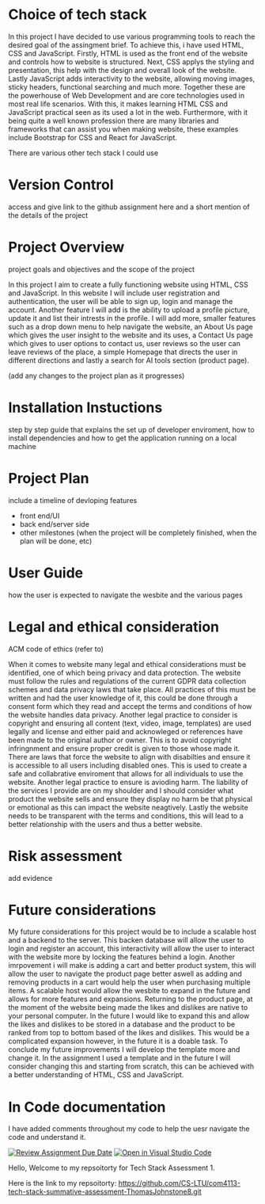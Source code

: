 

# Choice of tech stack

In this project I have decided to use various programming tools to reach the desired goal of the assingment brief. To achieve this, i have used HTML, CSS and JavaScript. Firstly, HTML is used as the front end of the website and controls how to website is structured. Next, CSS applys the styling and presentation, this help with the design and overall look of the website. Lastly JavaScript adds interactivity to the website, allowing moving images, sticky headers, functional searching and much more. Together these are the powerhouse of Web Development and are core technologies used in most real life scenarios. With this, it makes learning HTML CSS and JavaScript practical seen as its used a lot in the web. Furthermore, with it being quite a well known profession there are many libraries and frameworks that can assist you when making website, these examples include Bootstrap for CSS and React for JavaScript.

There are various other tech stack I could use

# Version Control

access and give link to the github assignment here and a short mention of the details of the project

# Project Overview

project goals and objectives and the scope of the project

In this project I aim to create a fully functioning website using HTML, CSS and JavaScript. In this website I will include user registration and authentication, the user will be able to sign up, login and manage the account. Another feature I will add is the ability to upload a profile picture, update it and list their intrests in the profile. I will add more, smaller features such as a drop down menu to help navigate the website, an About Us page which gives the user insight to the website and its uses, a Contact Us page which gives to user options to contact us, user reviews so the user can leave reviews of the place, a simple Homepage that directs the user in different directions and lastly a search for AI tools section (product page).

(add any changes to the project plan as it progresses)

# Installation Instuctions

step by step guide that explains the set up of developer enviroment, how to install dependencies and how to get the application running on a local machine

# Project Plan

include a timeline of devloping features
- front end/UI
- back end/server side
- other milestones (when the project will be completely finished,
when the plan will be done, etc)

# User Guide

how the user is expected to navigate the wesbite and the various pages

# Legal and ethical consideration

ACM code of ethics (refer to)

When it comes to website many legal and ethical considerations must be identified, one of which being privacy and data protection. The website must follow the rules and regulations of the current GDPR data collection schemes and data privacy laws that take place. All practices of this must be written and had the user knowledge of it, this could be done through a consent form which they read and accept the terms and conditions of how the website handles data privacy. Another legal practice to consider is copyright and ensuring all content (text, video, image, templates) are used legally and license and either paid and acknowleged or references have been made to the original author or owner. This is to avoid copyright infringnment and ensure proper credit is given to those whose made it. There are laws that force the website to align with disabilties and ensure it is accessible to all users including disabled ones. This is used to create a safe and collabrative enviroment that allows for all individuals to use the website. Another legal practice to ensure is avioding harm. The liability of the services I provide are on my shoulder and I should consider what product the website sells and ensure they display no harm be that physical or emotional as this can impact the website neagtively. Lastly the website needs to be transparent with the terms and conditions, this will lead to a better relationship with the users and thus a better website.


# Risk assessment

add evidence 

# Future considerations

My future considerations for this project would be to include a scalable host and a backend to the server. This backen database will allow the user to login and register an account, this interactivity will allow the user to interact with the website more by locking the features behind a login. Another imrpovement i will make is adding a cart and better product system, this will allow the user to navigate the product page better aswell as adding and removing products in a cart would help the user when purchasing multiple items. A scalable host would allow the wesbite to expand in the future and allows for more features and expansions. Returning to the product page, at the moment of the website being made the likes and dislikes are native to your personal computer. In the future I would like to expand this and allow the likes and dislikes to be stored in a database and the product to be ranked from top to bottom based of the likes and dislikes. This would be a complicated expansion however, in the future it is a doable task. To conclude my future improvements I will develop the template more and change it. In the assignment I used a template and in the future I will consider changing this and starting from scratch, this can be achieved with a better understanding of HTML, CSS and JavaScript. 

# In Code documentation

I have added comments throughout my code to help the uesr navigate the code and understand it.


[![Review Assignment Due Date](https://classroom.github.com/assets/deadline-readme-button-22041afd0340ce965d47ae6ef1cefeee28c7c493a6346c4f15d667ab976d596c.svg)](https://classroom.github.com/a/N2BCrnHm)
[![Open in Visual Studio Code](https://classroom.github.com/assets/open-in-vscode-2e0aaae1b6195c2367325f4f02e2d04e9abb55f0b24a779b69b11b9e10269abc.svg)](https://classroom.github.com/online_ide?assignment_repo_id=16102605&assignment_repo_type=AssignmentRepo)

Hello, Welcome to my repsoitorty for Tech Stack Assessment 1.

Here is the link to my repsoitorty:
https://github.com/CS-LTU/com4113-tech-stack-summative-assessment-ThomasJohnstone8.git

